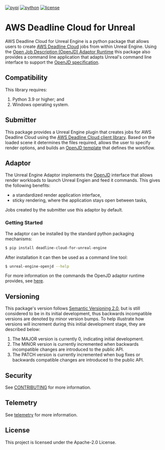 [![pypi](https://img.shields.io/pypi/v/deadline-cloud-for-unreal-engine.svg?style=flat)](https://pypi.python.org/pypi/deadline-cloud-for-unreal-engine)
[![python](https://img.shields.io/pypi/pyversions/deadline-cloud-for-unreal-engine.svg?style=flat)](https://pypi.python.org/pypi/deadline-cloud-for-unreal-engine)
[![license](https://img.shields.io/pypi/l/deadline-cloud-for-unreal-engine.svg?style=flat)](https://github.com/aws-deadline/deadline-cloud-for-unreal-engine/blob/mainline/LICENSE)

# AWS Deadline Cloud for Unreal

[deadline-cloud]: https://docs.aws.amazon.com/deadline-cloud/latest/userguide/what-is-deadline-cloud.html
[deadline-cloud-client]: https://github.com/aws-deadline/deadline-cloud
[openjd]: https://github.com/OpenJobDescription/openjd-specifications/wiki
[openjd-adaptor-runtime]: https://github.com/OpenJobDescription/openjd-adaptor-runtime-for-python
[openjd-adaptor-runtime-lifecycle]: https://github.com/OpenJobDescription/openjd-adaptor-runtime-for-python/blob/release/README.md#adaptor-lifecycle

AWS Deadline Cloud for Unreal Engine is a python package that allows users to create [AWS Deadline Cloud][deadline-cloud] jobs from within Unreal Engine. Using the [Open Job Description (OpenJD) Adaptor Runtime][openjd-adaptor-runtime] this package also provides a command line application that adapts Unreal's command line interface to support the [OpenJD specification][openjd].

## Compatibility

This library requires:

1. Python 3.9 or higher; and
2. Windows operating system.

## Submitter

This package provides a Unreal Engine plugin that creates jobs for AWS Deadline Cloud using the [AWS Deadline Cloud client library][deadline-cloud-client]. Based on the loaded scene it determines the files required, allows the user to specify render options, and builds an [OpenJD template][openjd] that defines the workflow.

## Adaptor

The Unreal Engine Adaptor implements the [OpenJD][openjd-adaptor-runtime] interface that allows render workloads to launch Unreal Engien and feed it commands. This gives the following benefits:
* a standardized render application interface,
* sticky rendering, where the application stays open between tasks,

Jobs created by the submitter use this adaptor by default.

### Getting Started

The adaptor can be installed by the standard python packaging mechanisms:
```sh
$ pip install deadline-cloud-for-unreal-engine
```

After installation it can then be used as a command line tool:
```sh
$ unreal-engine-openjd --help
```

For more information on the commands the OpenJD adaptor runtime provides, see [here][openjd-adaptor-runtime-lifecycle].

## Versioning

This package's version follows [Semantic Versioning 2.0](https://semver.org/), but is still considered to be in its 
initial development, thus backwards incompatible versions are denoted by minor version bumps. To help illustrate how
versions will increment during this initial development stage, they are described below:

1. The MAJOR version is currently 0, indicating initial development. 
2. The MINOR version is currently incremented when backwards incompatible changes are introduced to the public API. 
3. The PATCH version is currently incremented when bug fixes or backwards compatible changes are introduced to the public API. 

## Security

See [CONTRIBUTING](CONTRIBUTING.md#security-issue-notifications) for more information.

## Telemetry

See [telemetry](https://github.com/aws-deadline/deadline-cloud-for-unreal-engine/blob/release/docs/telemetry.md) for more information.

## License

This project is licensed under the Apache-2.0 License.
